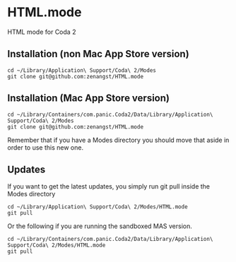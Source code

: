 HTML.mode
===============

HTML mode for Coda 2

## Installation (non Mac App Store version)

    cd ~/Library/Application\ Support/Coda\ 2/Modes
    git clone git@github.com:zenangst/HTML.mode
    
## Installation (Mac App Store version)

    cd ~/Library/Containers/com.panic.Coda2/Data/Library/Application\ Support/Coda\ 2/Modes
    git clone git@github.com:zenangst/HTML.mode
    
Remember that if you have a Modes directory you should move that aside in order to use
this new one.

## Updates

If you want to get the latest updates, you simply run git pull inside the Modes directory

    cd ~/Library/Application\ Support/Coda\ 2/Modes/HTML.mode
    git pull
    
Or the following if you are running the sandboxed MAS version.

    cd ~/Library/Containers/com.panic.Coda2/Data/Library/Application\ Support/Coda\ 2/Modes/HTML.mode
    git pull

